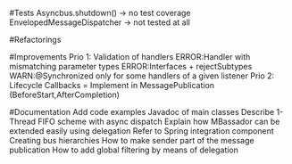 #Tests
Asyncbus.shutdown() -> no test coverage
EnvelopedMessageDispatcher -> not tested at all

#Refactorings


#Improvements
Prio 1: Validation of handlers
    ERROR:Handler with mismatching parameter types
    ERROR:Interfaces + rejectSubtypes
    WARN:@Synchronized only for some handlers of a given listener
Prio 2: Lifecycle Callbacks = Implement in MessagePublication (BeforeStart,AfterCompletion)


#Documentation
Add code examples Javadoc of main classes
Describe 1-Thread FIFO scheme with async dispatch
Explain how MBassador can be extended easily using delegation
Refer to Spring integration component
Creating bus hierarchies
How to make sender part of the message publication
How to add global filtering by means of delegation

